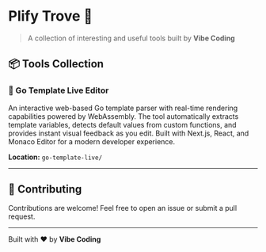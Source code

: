 # Plify Trove 🧰

> A collection of interesting and useful tools built by **Vibe Coding**

## 📦 Tools Collection

### 🎨 Go Template Live Editor

An interactive web-based Go template parser with real-time rendering capabilities powered by WebAssembly. The tool automatically extracts template variables, detects default values from custom functions, and provides instant visual feedback as you edit. Built with Next.js, React, and Monaco Editor for a modern developer experience.

**Location:** `go-template-live/`

---

## 🤝 Contributing

Contributions are welcome! Feel free to open an issue or submit a pull request.

---

Built with ❤️ by **Vibe Coding**
